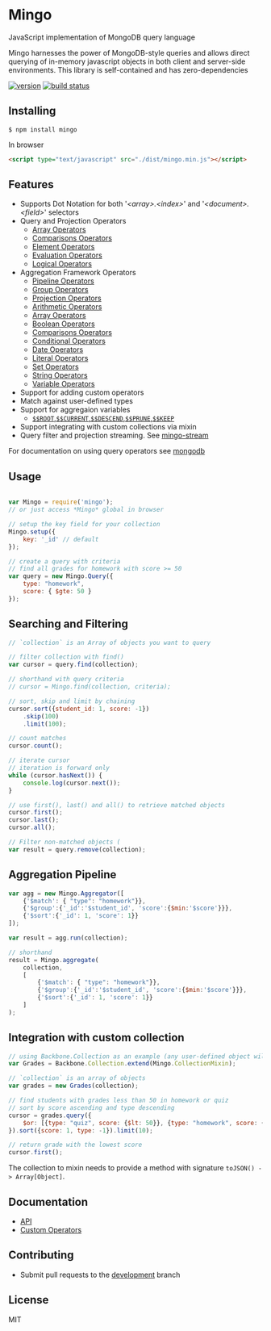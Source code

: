 # Mingo
JavaScript implementation of MongoDB query language

Mingo harnesses the power of MongoDB-style queries and allows direct querying of in-memory
javascript objects in both client and server-side environments. This library is self-contained and has zero-dependencies

[![version](https://img.shields.io/npm/v/mingo.svg)](https://www.npmjs.org/package/mingo)
[![build status](https://secure.travis-ci.org/kofrasa/mingo.png)](http://travis-ci.org/kofrasa/mingo)

## Installing
```$ npm install mingo```

In browser
```html
<script type="text/javascript" src="./dist/mingo.min.js"></script>
```

## Features
- Supports Dot Notation for both '_&lt;array&gt;.&lt;index&gt;_' and '_&lt;document&gt;.&lt;field&gt;_' selectors
- Query and Projection Operators
    - [Array Operators](https://docs.mongodb.com/manual/reference/operator/query-array/)
    - [Comparisons Operators](https://docs.mongodb.com/manual/reference/operator/query-comparison/)
    - [Element Operators](https://docs.mongodb.com/manual/reference/operator/query-element/)
    - [Evaluation Operators](https://docs.mongodb.com/manual/reference/operator/query-evaluation/)
    - [Logical Operators](https://docs.mongodb.com/manual/reference/operator/query-logical/)
- Aggregation Framework Operators
    - [Pipeline Operators](https://docs.mongodb.com/manual/reference/operator/aggregation-pipeline/)
    - [Group Operators](https://docs.mongodb.com/manual/reference/operator/aggregation-group/)
    - [Projection Operators](https://docs.mongodb.com/manual/reference/operator/projection/)
    - [Arithmetic Operators](https://docs.mongodb.com/manual/reference/operator/aggregation-arithmetic/)
    - [Array Operators](https://docs.mongodb.com/manual/reference/operator/aggregation-array/)
    - [Boolean Operators](https://docs.mongodb.com/manual/reference/operator/aggregation-boolean/)
    - [Comparisons Operators](https://docs.mongodb.com/manual/reference/operator/aggregation-comparison/)
    - [Conditional Operators](https://docs.mongodb.com/manual/reference/operator/aggregation-conditional/)
    - [Date Operators](https://docs.mongodb.com/manual/reference/operator/aggregation-date/)
    - [Literal Operators](https://docs.mongodb.com/manual/reference/operator/aggregation-literal/)
    - [Set Operators](https://docs.mongodb.com/manual/reference/operator/aggregation-set/)
    - [String Operators](https://docs.mongodb.com/manual/reference/operator/aggregation-string/)
    - [Variable Operators](https://docs.mongodb.com/manual/reference/operator/aggregation-projection/)
- Support for adding custom operators
- Match against user-defined types
- Support for aggregaion variables
    - [`$$ROOT`,`$$CURRENT`,`$$DESCEND`,`$$PRUNE`,`$$KEEP`](https://docs.mongodb.com/manual/reference/aggregation-variables/)
- Support integrating with custom collections via mixin
- Query filter and projection streaming. See [mingo-stream](https://github.com/kofrasa/mingo-stream)

For documentation on using query operators see [mongodb](http://docs.mongodb.org/manual/reference/operator/query/)


## Usage
```js

var Mingo = require('mingo');
// or just access *Mingo* global in browser

// setup the key field for your collection
Mingo.setup({
    key: '_id' // default
});

// create a query with criteria
// find all grades for homework with score >= 50
var query = new Mingo.Query({
    type: "homework",
    score: { $gte: 50 }
});
```

## Searching and Filtering
```js
// `collection` is an Array of objects you want to query

// filter collection with find()
var cursor = query.find(collection);

// shorthand with query criteria
// cursor = Mingo.find(collection, criteria);

// sort, skip and limit by chaining
cursor.sort({student_id: 1, score: -1})
    .skip(100)
    .limit(100);

// count matches
cursor.count();

// iterate cursor
// iteration is forward only
while (cursor.hasNext()) {
    console.log(cursor.next());
}

// use first(), last() and all() to retrieve matched objects
cursor.first();
cursor.last();
cursor.all();

// Filter non-matched objects (
var result = query.remove(collection);
```

## Aggregation Pipeline
```js
var agg = new Mingo.Aggregator([
    {'$match': { "type": "homework"}},
    {'$group':{'_id':'$student_id', 'score':{$min:'$score'}}},
    {'$sort':{'_id': 1, 'score': 1}}
]);

var result = agg.run(collection);

// shorthand
result = Mingo.aggregate(
    collection,
    [
        {'$match': { "type": "homework"}},
        {'$group':{'_id':'$student_id', 'score':{$min:'$score'}}},
        {'$sort':{'_id': 1, 'score': 1}}
    ]
);
```

## Integration with custom collection
```js
// using Backbone.Collection as an example (any user-defined object will do)
var Grades = Backbone.Collection.extend(Mingo.CollectionMixin);

// `collection` is an array of objects
var grades = new Grades(collection);

// find students with grades less than 50 in homework or quiz
// sort by score ascending and type descending
cursor = grades.query({
    $or: [{type: "quiz", score: {$lt: 50}}, {type: "homework", score: {$lt: 50}}]
}).sort({score: 1, type: -1}).limit(10);

// return grade with the lowest score
cursor.first();
```

The collection to mixin needs to provide a method with signature `toJSON() -> Array[Object]`.

## Documentation
- [API](https://github.com/kofrasa/mingo/wiki/API)
- [Custom Operators](https://github.com/kofrasa/mingo/wiki/Custom-Operators)

## Contributing
- Submit pull requests to the [development](https://github.com/kofrasa/mingo/tree/development) branch

## License
MIT
